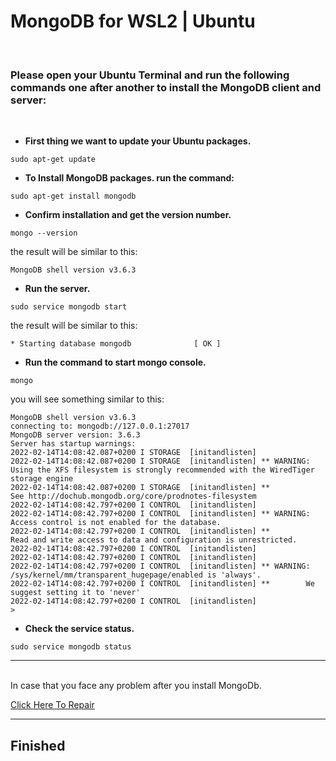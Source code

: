 # MongoDB for WSL2 | Ubuntu
<br>

### Please open your Ubuntu Terminal and run the following commands one after another to install the MongoDB client and server:

<br>

- **First thing we want to update your Ubuntu packages.**

```
sudo apt-get update
```

- **To Install MongoDB packages. run the command:**

```
sudo apt-get install mongodb
```

- **Confirm installation and get the version number.**

```
mongo --version
```

the result will be similar to this:

```
MongoDB shell version v3.6.3
```

- **Run the server.**

```
sudo service mongodb start
```


the result will be similar to this:

```	
* Starting database mongodb              [ OK ]
```

- **Run the command to start mongo console.**

```
mongo
```

you will see something similar to this:

```
MongoDB shell version v3.6.3
connecting to: mongodb://127.0.0.1:27017
MongoDB server version: 3.6.3
Server has startup warnings:
2022-02-14T14:08:42.087+0200 I STORAGE  [initandlisten]
2022-02-14T14:08:42.087+0200 I STORAGE  [initandlisten] ** WARNING: Using the XFS filesystem is strongly recommended with the WiredTiger storage engine
2022-02-14T14:08:42.087+0200 I STORAGE  [initandlisten] **          See http://dochub.mongodb.org/core/prodnotes-filesystem
2022-02-14T14:08:42.797+0200 I CONTROL  [initandlisten]
2022-02-14T14:08:42.797+0200 I CONTROL  [initandlisten] ** WARNING: Access control is not enabled for the database.
2022-02-14T14:08:42.797+0200 I CONTROL  [initandlisten] **          Read and write access to data and configuration is unrestricted.
2022-02-14T14:08:42.797+0200 I CONTROL  [initandlisten]
2022-02-14T14:08:42.797+0200 I CONTROL  [initandlisten]
2022-02-14T14:08:42.797+0200 I CONTROL  [initandlisten] ** WARNING: /sys/kernel/mm/transparent_hugepage/enabled is 'always'.
2022-02-14T14:08:42.797+0200 I CONTROL  [initandlisten] **        We suggest setting it to 'never'
2022-02-14T14:08:42.797+0200 I CONTROL  [initandlisten]
>
```

-  **Check the service status.**

```
sudo service mongodb status
```


	
<hr>
<br>	
In case that you face any problem after you install MongoDb.

[Click Here To Repair](repair-mongodb.md)

<hr>

##  Finished

